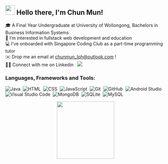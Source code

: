 ## <img src="https://raw.githubusercontent.com/MartinHeinz/MartinHeinz/master/wave.gif" width="30px"> Hello there, I'm Chun Mun!  </br>
🎓 A Final Year Undergraduate at University of Wollongong, Bachelors in Business Information Systems <br>
👀 I’m interested in fullstack web development and education <br>
💻 I’ve onboarded with Singapore Coding Club as a part-time programming tutor <br>
✉️ Drop me an email at chunmun_loh@outlook.com !<br>
🤝🏻 Connect with me on Linkedin &nbsp; <a href="https://linkedin.com/in/lcm98"><img src="https://img.shields.io/badge/-Loh%20Chun%20Mun-0077B5?style=flat&logo=Linkedin&logoColor=white"/></a>

### Languages, Frameworks and Tools:
![Java](https://img.shields.io/badge/-Java-05122A?style=flat&logo=Java&logoColor=FFA518)&nbsp;
![HTML](https://img.shields.io/badge/-HTML-05122A?style=flat&logo=HTML5)&nbsp;
![CSS](https://img.shields.io/badge/-CSS-05122A?style=flat&logo=CSS3&logoColor=1572B6)&nbsp;
![JavaScript](https://img.shields.io/badge/-JavaScript-05122A?style=flat&logo=JavaScript)&nbsp;
![Git](https://img.shields.io/badge/-Git-05122A?style=flat&logo=git)&nbsp;
![GitHub](https://img.shields.io/badge/-GitHub-05122A?style=flat&logo=github)&nbsp;
![Android Studio](https://img.shields.io/badge/-Android%20Studio-05122A?style=flat&logo=android-studio)&nbsp;
![Visual Studio Code](https://img.shields.io/badge/-Visual%20Studio%20Code-05122A?style=flat&logo=visual-studio-code&logoColor=007ACC)&nbsp;
![MongoDB](https://img.shields.io/badge/-MongoDB-05122A?style=flat&logo=mongodb)&nbsp;
![SQLite](https://img.shields.io/badge/-SQLite-05122A?style=flat&logo=sqlite&logoColor=007ACC)&nbsp;
![MySQL](https://img.shields.io/badge/-MySQL-05122A?style=flat&logo=mySQL)&nbsp;


<p align="center">
<a href="https://github.com/cmsamaaa">
  <img height="180em" src="https://github-readme-stats-eight-theta.vercel.app/api/top-langs/?username=cmsamaaa&layout=compact&langs_count=8&theme=dracula"/>
</a>
</p>
